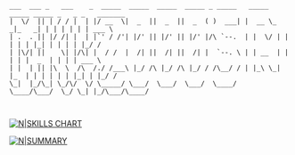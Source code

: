 ```
___  ___ _   ___    _  _____  _____  _____  _____ _ _____   _____ _____ _____ _   _ _   _______ 
|  \/  || | / / |  | |/ __  \|  _  ||  _  ||  _  ( )  ___| |  __ \_   _|_   _| | | | | | | ___ \
| .  . || |/ /| |  | |`' / /'| |/' || |/' || |/' |/\ `--.  | |  \/ | |   | | | |_| | | | | |_/ /
| |\/| ||    \| |/\| |  / /  |  /| ||  /| ||  /| |  `--. \ | | __  | |   | | |  _  | | | | ___ \
| |  | || |\  \  /\  /./ /___\ |_/ /\ |_/ /\ |_/ / /\__/ / | |_\ \_| |_  | | | | | | |_| | |_/ /
\_|  |_/\_| \_/\/  \/ \_____/ \___/  \___/  \___/  \____/   \____/\___/  \_/ \_| |_/\___/\____/ 
                                                                                                
                                                                                                
```


[![N|SKILLS CHART](https://cr-skills-chart-widget.azurewebsites.net/api/api?username=MKW2000)]()

[![N|SUMMARY](https://cr-ss-service.azurewebsites.net/api/ScreenShot?widget=summary&username=MKW2000)]()



<!--
**mkw2000/mkw2000** is a ✨ _special_ ✨ repository because its `README.md` (this file) appears on your GitHub profile.

Here are some ideas to get you started:

- 🔭 I’m currently working on ...
- 🌱 I’m currently learning ...
- 👯 I’m looking to collaborate on ...
- 🤔 I’m looking for help with ...
- 💬 Ask me about ...
- 📫 How to reach me: ...
- 😄 Pronouns: ...
- ⚡ Fun fact: ...
-->
